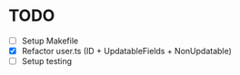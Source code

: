 # TODO

- [ ] Setup Makefile
- [x] Refactor user.ts (ID + UpdatableFields + NonUpdatable)
- [ ] Setup testing